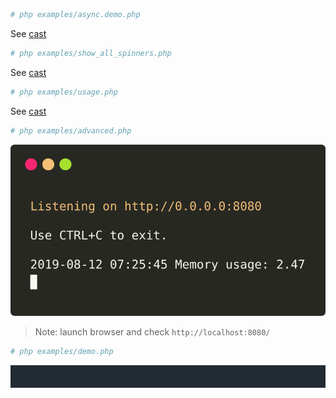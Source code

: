 ```bash
# php examples/async.demo.php
```

See [cast](https://asciinema.org/a/273080)

```bash
# php examples/show_all_spinners.php
```

See [cast](https://asciinema.org/a/262622)

```bash
# php examples/usage.php
```

See [cast](https://asciinema.org/a/262768)

```bash
# php examples/advanced.php
```
![example](images/advanced.svg)

> Note: launch browser and check `http://localhost:8080/`

```bash
# php examples/demo.php
```
![example](images/gifs/demo.php.gif)